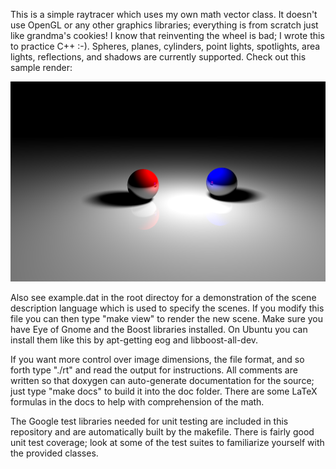 This is a simple raytracer which uses my own math vector class. It doesn't
use OpenGL or any other graphics libraries; everything is from scratch just 
like grandma's cookies! I know that reinventing the wheel is bad; I wrote 
this to practice C++ :-).  Spheres, planes, cylinders, point lights, 
spotlights, area lights, reflections, and shadows are currently supported.
Check out this sample render:

<img src="sample.png" width="512px" height="320">

Also see example.dat in the root directoy for a demonstration of the scene 
description language which is used to specify the scenes. If you modify this 
file you can then type "make view" to render the new scene. Make sure you have 
Eye of Gnome and the Boost libraries installed. On Ubuntu you can install them 
like this by apt-getting eog and libboost-all-dev.
  
If you want more control over image dimensions, the file format, and so forth
type "./rt" and read the output for instructions. All comments are written so
that doxygen can auto-generate documentation for the source; just type "make
docs" to build it into the doc folder. There are some LaTeX formulas in the
docs to help with comprehension of the math.

The Google test libraries needed for unit testing are included in 
this repository and are automatically built by the makefile. There is fairly
good unit test coverage; look at some of the test suites to familiarize
yourself with the provided classes.
